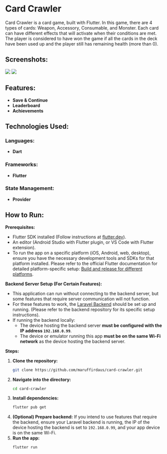 # Card Crawler

Card Crawler is a card game, built with Flutter. In this game, there are 4 types of cards: Weapon, Accessory, Consumable, and Monster. Each card can have different effects that will activate when their conditions are met. The player is considered to have won the game if all the cards in the deck have been used up and the player still has remaining health (more than 0).

## Screenshots:

<img src="https://github.com/user-attachments/assets/bb087549-2d71-4090-bc20-77ae6fc8b341">
<img src="https://github.com/user-attachments/assets/e39b031a-f69a-4fce-8e7a-7b7d705fc8ff">

## Features:

* **Save & Continue**
* **Leaderboard**
* **Achievements**

## Technologies Used:

### Languages:
* **Dart**

### Frameworks:
* **Flutter**

### State Management:
* **Provider**

## How to Run:

**Prerequisites:**

* Flutter SDK installed (Follow instructions at [flutter.dev](https://flutter.dev/docs/get-started/install)).
* An editor (Android Studio with Flutter plugin, or VS Code with Flutter extension).
* To run the app on a specific platform (iOS, Android, web, desktop), ensure you have the necessary development tools and SDKs for that platform installed. Please refer to the official Flutter documentation for detailed platform-specific setup: [Build and release for different platforms](https://docs.flutter.dev/deployment).

**Backend Server Setup (For Certain Features):**

* This application can run without connecting to the backend server, but some features that require server communication will not function.
* For these features to work, the [Laravel Backend](https://github.com/Rubricate12/API_cardcrawler) should be set up and running. (Please refer to the backend repository for its specific setup instructions).
* If running the backend locally:
    * The device hosting the backend server **must be configured with the IP address `192.168.0.99`**.
    * The device or emulator running this app **must be on the same Wi-Fi network** as the device hosting the backend server.

**Steps:**

1.  **Clone the repository:**
    ```bash
    git clone https://github.com/maruffirdaus/card-crawler.git
    ```
2.  **Navigate into the directory:**
    ```bash
    cd card-crawler
    ```
3.  **Install dependencies:**
    ```bash
    flutter pub get
    ```
4.  **(Optional) Prepare backend:** If you intend to use features that require the backend, ensure your Laravel backend is running, the IP of the device hosting the backend is set to `192.168.0.99`, and your app device is on the same Wi-Fi.
5.  **Run the app:**
    ```bash
    flutter run
    ```
